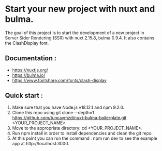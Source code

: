 # Start your new project with nuxt and bulma.

   The goal of this project is to start the development of a new project in Server Sider Rendering (SSR) with nuxt 2.15.8, bulma 0.9.4. It also contains the ClashDisplay font.

## Documentation :
- https://nuxtjs.org/
- https://bulma.io/
- https://www.fontshare.com/fonts/clash-display

## Quick start :
1. Make sure that you have Node.js v18.12.1 and npm 9.2.0.
2. Clone this repo using git clone --depth=1 https://github.com/tuncaymzd/nuxt-bulma-boilerplate.git <YOUR_PROJECT_NAME>
3. Move to the appropriate directory: cd <YOUR_PROJECT_NAME>.
4. Run npm install in order to install dependencies and clean the git repo.
5. At this point you can run the command : npm run dev to see the example app at http://localhost:3000.
